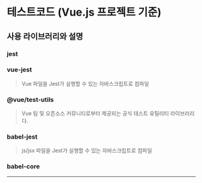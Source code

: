 # 테스트코드 (Vue.js 프로젝트 기준)

## 사용 라이브러리와 설명

### jest

### vue-jest
> Vue 파일을 Jest가 실행할 수 있는 자바스크립트로 컴파일

### @vue/test-utils 
> Vue 팀 및 오픈소스 커뮤니티로부터 제공되는 공식 테스트 유틸리티 라이브러리다.

### babel-jest 
> js/jsx 파일을 Jest가 실행할 수 있는 자바스크립트로 컴파일

### babel-core

---

